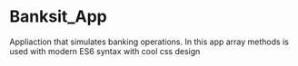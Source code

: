 # Banksit_App
Appliaction that simulates banking operations. In this app array methods is used with modern ES6 syntax with cool css design
